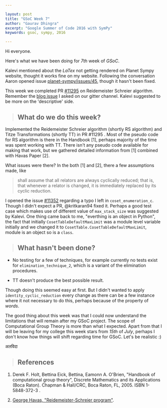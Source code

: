 ```yaml
---

layout: post
title: "GSoC Week 7"
author: "Gaurav Dhingra"
excerpt: "Google Summer of Code 2016 with SymPy"
keywords: gsoc, sympy, 2016

---
```



Hi everyone.

Here's what we have been doing for *7th* week of *GSoC*.

Kalevi mentioned about the $LaTex$ not getting rendered on Planet Sympy website, thought it works fine on my website. Following the conversation Aaron opened issue [planet-sympy/issues/45](https://github.com/sympy/planet-sympy/issues/45), though it hasn't been fixed.

This week we completed PR [#11295](https://github.com/sympy/sympy/pull/11295) on Reidemeister Schreier algorithm. Remember the [blog issue](https://gitter.im/sympy/GroupTheory?at=5776b220cdab7a1f4fbebd34) I asked on our gitter channel. Kalevi suggested to be more on the 'descriptive' side.


> ## What do we do this week?

Implemented the Reidemeister Schreier algorithm (shortly RS algorithm) and Titze Transformations (shortly TT) in PR #11295 . Most of the pseudo code for RS algorithm is there in the Handbook [1], perhaps majority of the time was spent working with TT. There isn't any pseudo code available for making that work, but we gathered detailed information from [1] combined with Havas Paper [2].

What issues were there?
In the both [1] and [2], there a few assumptions made, like

> shall assume that all relators are always cyclically reduced; that is, that
whenever a relator is changed, it is immediately replaced by its cyclic reduction.


I opened the issue [#11352](https://github.com/sympy/sympy/issues/11352) regarding a typo I left in `coset_enumeration_c`. Though I didn't expect a PR, @kritkaran94 fixed it. Perhaps a good test case which makes use of different value of `max_stack_size` was suggested by Kalevi. One thing came back to me, "everthing is an object in Python", the fact that initially `CosetTableDefaultMaxLimit` was a module level variable initially and we changed it to `CosetTable.CosetTableDefaultMaxLimit`, module is an object so is a `class`.

> ## What hasn't been done?

* No testing for a few of techniques, for example currently no tests exist for `elimination_technique_2`, which is a variant of the elimination procedures.

* TT doesn't produce the best possible result.

Though doing this seemed easy at first. But I didn't wanted to apply `identity_cyclic_reduction` every change as there can be a few instance where it not necessary to do this, perhaps because of the property of *words*.

The good thing about this week was that I could now understand the limitations that will remain after my GSoC project. The scope of Computational Group Theory is more than what I expected. Apart from that I will be leaving for my college this week stars from *15th* of *July*, perhaps I don't know how things will shift regarding time for GSoC. Let's be realistic :)

अलविदा


> ## References

1. Derek F. Holt, Bettina Eick, Bettina, Eamonn A. O'Brien, "Handbook of computational group theory", Discrete Mathematics and its Applications (Boca Raton). Chapman &amp; Hall/CRC, Boca Raton, FL, 2005. ISBN 1-5848-372-3 .</li>

2. [George Havas, "Reidemeister-Schreier program"](http://staff.itee.uq.edu.au/havas/1974h.pdf).
